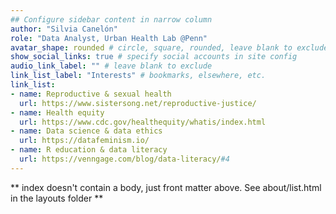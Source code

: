 ```yaml
---
## Configure sidebar content in narrow column
author: "Silvia Canelón"
role: "Data Analyst, Urban Health Lab @Penn"
avatar_shape: rounded # circle, square, rounded, leave blank to exclude
show_social_links: true # specify social accounts in site config
audio_link_label: "" # leave blank to exclude
link_list_label: "Interests" # bookmarks, elsewhere, etc.
link_list:
- name: Reproductive & sexual health
  url: https://www.sistersong.net/reproductive-justice/
- name: Health equity
  url: https://www.cdc.gov/healthequity/whatis/index.html
- name: Data science & data ethics
  url: https://datafeminism.io/
- name: R education & data literacy
  url: https://venngage.com/blog/data-literacy/#4
---
```


** index doesn't contain a body, just front matter above.
See about/list.html in the layouts folder **
